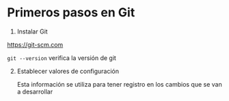 # Primeros pasos en Git

1. Instalar Git
  
  https://git-scm.com
  
  `git --version` verifica la versión de git
  
2. Establecer valores de configuración

   Esta información se utiliza para tener registro en los cambios que se van a desarrollar
